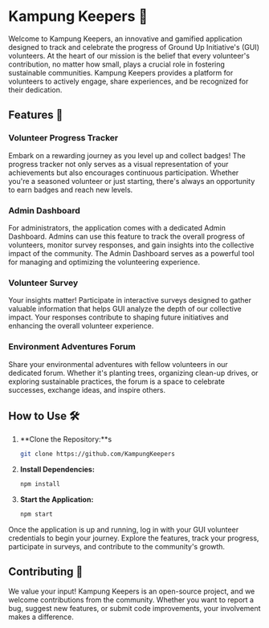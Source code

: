 
# Kampung Keepers 🌱

Welcome to Kampung Keepers, an innovative and gamified application designed to track and celebrate the progress of Ground Up Initiative's (GUI) volunteers. At the heart of our mission is the belief that every volunteer's contribution, no matter how small, plays a crucial role in fostering sustainable communities. Kampung Keepers provides a platform for volunteers to actively engage, share experiences, and be recognized for their dedication.

## Features 🚀

### Volunteer Progress Tracker
Embark on a rewarding journey as you level up and collect badges! The progress tracker not only serves as a visual representation of your achievements but also encourages continuous participation. Whether you're a seasoned volunteer or just starting, there's always an opportunity to earn badges and reach new levels.

### Admin Dashboard
For administrators, the application comes with a dedicated Admin Dashboard. Admins can use this feature to track the overall progress of volunteers, monitor survey responses, and gain insights into the collective impact of the community. The Admin Dashboard serves as a powerful tool for managing and optimizing the volunteering experience.

### Volunteer Survey
Your insights matter! Participate in interactive surveys designed to gather valuable information that helps GUI analyze the depth of our collective impact. Your responses contribute to shaping future initiatives and enhancing the overall volunteer experience.

### Environment Adventures Forum
Share your environmental adventures with fellow volunteers in our dedicated forum. Whether it's planting trees, organizing clean-up drives, or exploring sustainable practices, the forum is a space to celebrate successes, exchange ideas, and inspire others.


## How to Use 🛠️

1. **Clone the Repository:**s
   ```bash
   git clone https://github.com/KampungKeepers
   ```

2. **Install Dependencies:**
   ```bash
   npm install
   ```

3. **Start the Application:**
   ```bash
   npm start
   ```

Once the application is up and running, log in with your GUI volunteer credentials to begin your journey. Explore the features, track your progress, participate in surveys, and contribute to the community's growth.

## Contributing 🤝

We value your input! Kampung Keepers is an open-source project, and we welcome contributions from the community. Whether you want to report a bug, suggest new features, or submit code improvements, your involvement makes a difference.

